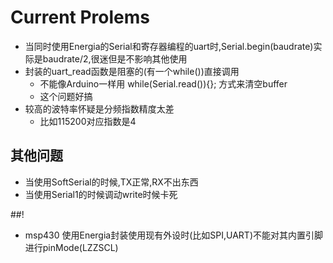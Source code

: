 # Current Prolems
* 当同时使用Energia的Serial和寄存器编程的uart时,Serial.begin(baudrate)实际是baudrate/2,很迷但是不影响其他使用
* 封装的uart_read函数是阻塞的(有一个while())直接调用
    * 不能像Arduino一样用 while(Serial.read()){}; 方式来清空buffer
    * 这个问题好搞
* 较高的波特率怀疑是分频指数精度太差
    * 比如115200对应指数是4

## 其他问题
* 当使用SoftSerial的时候,TX正常,RX不出东西
* 当使用Serial1的时候调动write时候卡死

##!
* msp430 使用Energia封装使用现有外设时(比如SPI,UART)不能对其内置引脚进行pinMode(LZZSCL)